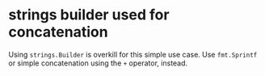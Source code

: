 # strings builder used for concatenation

Using `strings.Builder` is overkill for this simple use case.
Use `fmt.Sprintf` or simple concatenation using the `+` operator, instead.
